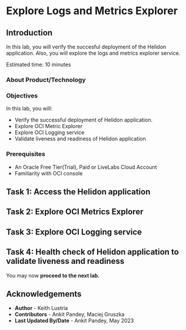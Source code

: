 # Explore Logs and Metrics Explorer

## Introduction

In this lab, you will verify the succesful deployment of the Helidon application. Also, you will explore the logs and metrics explorer service.

Estimated time: 10 minutes

### About Product/Technology



### Objectives

In this lab, you will:

* Verify the successful deployment of Helidon application.
* Explore OCI Metric Explorer
* Explore OCI Logging service
* Validate liveness and readiness of Helidon application

### Prerequisites

* An Oracle Free Tier(Trial), Paid or LiveLabs Cloud Account
* Familiarity with OCI console

## Task 1: Access the Helidon application



## Task 2: Explore OCI Metrics Explorer



## Task 3: Explore OCI Logging service



## Task 4: Health check of Helidon application to validate liveness and readiness



You may now **proceed to the next lab.**


## Acknowledgements

* **Author** -  Keith Lustria
* **Contributors** - Ankit Pandey, Maciej Gruszka
* **Last Updated By/Date** - Ankit Pandey, May 2023
